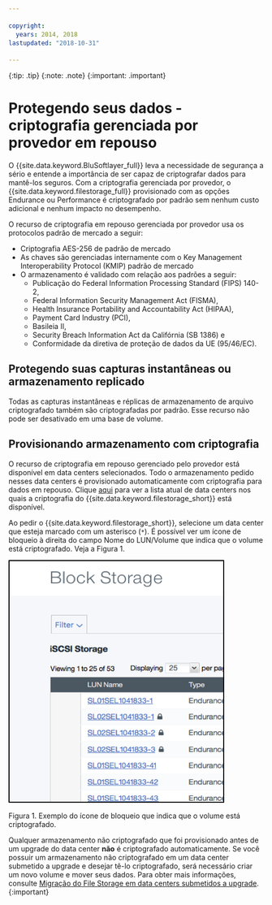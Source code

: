 ```yaml
---

copyright:
  years: 2014, 2018
lastupdated: "2018-10-31"

---
```

{:tip: .tip}
{:note: .note}
{:important: .important}

# Protegendo seus dados - criptografia gerenciada por provedor em repouso

O {{site.data.keyword.BluSoftlayer_full}} leva a necessidade de segurança a sério e entende a importância de ser capaz de criptografar dados para mantê-los seguros. Com a criptografia gerenciada por provedor, o {{site.data.keyword.filestorage_full}} provisionado com as opções Endurance ou Performance é criptografado por padrão sem nenhum custo adicional e nenhum impacto no desempenho.

O recurso de criptografia em repouso gerenciada por provedor usa os protocolos padrão de mercado a seguir:

* Criptografia AES-256 de padrão de mercado
* As chaves são gerenciadas internamente com o Key Management Interoperability Protocol (KMIP) padrão
de mercado
* O armazenamento é validado com relação aos padrões a seguir:
    - Publicação do Federal Information Processing Standard (FIPS) 140-2,
    - Federal Information Security Management Act (FISMA),
    - Health Insurance Portability and Accountability Act (HIPAA),
    - Payment Card Industry (PCI),
    - Basileia II,
    - Security Breach Information Act da Califórnia (SB 1386) e
    - Conformidade da diretiva de proteção de dados da UE (95/46/EC).

## Protegendo suas capturas instantâneas ou armazenamento replicado  

Todas as capturas instantâneas e réplicas de armazenamento de arquivo criptografado também são criptografadas por padrão. Esse recurso não pode ser desativado em uma base de volume.

## Provisionando armazenamento com criptografia

O recurso de criptografia em repouso gerenciado pelo provedor está disponível em data centers selecionados. Todo o armazenamento pedido nesses data centers é provisionado automaticamente com criptografia para dados em repouso. Clique [aqui](new-ibm-block-and-file-storage-location-and-features.html) para ver a lista atual de data centers nos quais a criptografia do {{site.data.keyword.filestorage_short}} está disponível.

Ao pedir o {{site.data.keyword.filestorage_short}}, selecione um data center que esteja marcado com um asterisco (`*`). É possível ver um ícone de bloqueio à direita do campo Nome do LUN/Volume que indica que o volume está criptografado. Veja a Figura 1.

![O ícone de bloqueio indica que o LUN está criptografado](/images/encryptedstorage.png)
<caption>Figura 1. Exemplo do ícone de bloqueio que indica que o volume está criptografado.</caption>

Qualquer armazenamento não criptografado que foi provisionado antes de um upgrade do data center **não** é criptografado automaticamente. Se você possuir um armazenamento não criptografado em um data center submetido a upgrade e desejar tê-lo criptografado, será necessário criar um novo volume e mover seus dados. Para obter mais informações, consulte [Migração do File Storage em data centers submetidos a upgrade](migrate-file-storage-encrypted-file-storage.html).
{:important}

